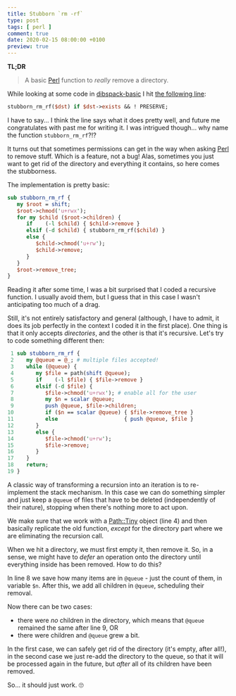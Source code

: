 ```yaml
---
title: Stubborn `rm -rf`
type: post
tags: [ perl ]
comment: true
date: 2020-02-15 08:00:00 +0100
preview: true
---
```


**TL;DR**

> A basic [Perl][] function to *really* remove a directory.

While looking at some code in [dibspack-basic][] I hit [the following
line][]:

```perl
stubborn_rm_rf($dst) if $dst->exists && ! PRESERVE;
```

I have to say... I think the line says what it does pretty well, and future
me congratulates with past me for writing it. I was intrigued though... why
name the function `stubborn_rm_rf`?!?

It turns out that sometimes permissions can get in the way when asking
[Perl][] to remove stuff. Which is a feature, not a bug! Alas, sometimes you
just want to get rid of the directory and everything it contains, so here
comes the stubborness.

The implementation is pretty basic:

```perl
sub stubborn_rm_rf {
   my $root = shift;
   $root->chmod('u+rwx');
   for my $child ($root->children) {
      if    (-l $child) { $child->remove }
      elsif (-d $child) { stubborn_rm_rf($child) }
      else {
         $child->chmod('u+rw');
         $child->remove;
      }
   }
   $root->remove_tree;
}
```

Reading it after some time, I was a bit surprised that I coded a recursive
function. I usually avoid them, but I guess that in this case I wasn't
anticipating too much of a drag.

Still, it's not entirely satisfactory and general (although, I have to
admit, it does its job perfectly in the context I coded it in the first
place). One thing is that it only accepts *directories*, and the other is
that it's recursive. Let's try to code something different then:

```perl
 1 sub stubborn_rm_rf {
 2    my @queue = @_; # multiple files accepted!
 3    while (@queue) {
 4       my $file = path(shift @queue);
 5       if    (-l $file) { $file->remove }
 6       elsif (-d $file) {
 7          $file->chmod('u+rwx'); # enable all for the user
 8          my $n = scalar @queue;
 9          push @queue, $file->children;
10          if ($n == scalar @queue) { $file->remove_tree }
11          else                     { push @queue, $file }
12       }
13       else {
14          $file->chmod('u+rw');
15          $file->remove;
16       }
17    }
18    return;
19 }
```

A classic way of transforming a recursion into an iteration is to
re-implement the stack mechanism. In this case we can do something simpler
and just keep a `@queue` of files that have to be deleted (independently of
their nature), stopping when there's nothing more to act upon.

We make sure that we work with a [Path::Tiny][] object (line 4) and then
basically replicate the old function, *except* for the directory part where
we are eliminating the recursion call.

When we hit a directory, we must first empty it, then remove it. So, in a
sense, we might have to *defer* an operation onto the directory until
everything inside has been removed. How to do this?

In line 8 we save how many items are in `@queue` - just the count of them,
in variable `$n`. After this, we add all children in `@queue`, scheduling
their removal.

Now there can be two cases:

- there were *no* children in the directory, which means that `@queue`
  remained the same after line 9, OR
- there were children and `@queue` grew a bit.

In the first case, we can safely get rid of the directory (it's empty, after
all!), in the second case we just re-add the directory to the queue, so that
it will be processed again in the future, but *after* all of its children
have been removed.

So... it should just work. 🙄


[Perl]: https://www.perl.org/
[dibspack-basic]: https://github.com/polettix/dibspack-basic
[the following line]: https://github.com/polettix/dibspack-basic/blob/master/install/with-dibsignore#L68
[Path::Tiny]: https://metacpan.org/pod/Path::Tiny
